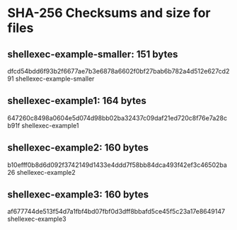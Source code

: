 # SHA-256 Checksums and size for files

## shellexec-example-smaller: 151 bytes

dfcd54bdd6f93b2f6677ae7b3e6878a6602f0bf27bab6b782a4d512e627cd291  shellexec-example-smaller

## shellexec-example1: 164 bytes

647260c8498a0604e5d074d98bb02ba32437c09daf21ed720c8f76e7a28cb91f  shellexec-example1

## shellexec-example2: 160 bytes

b10efff0b8d6d092f3742149d1433e4ddd7f58bb84dca493f42ef3c46502ba26  shellexec-example2

## shellexec-example3: 160 bytes

af677744de513f54d7a1fbf4bd07fbf0d3dff8bbafd5ce45f5c23a17e8649147  shellexec-example3
